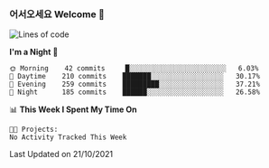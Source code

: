 ### 어서오세요 Welcome 👋

<!--START_SECTION:waka-->
![Lines of code](https://img.shields.io/badge/From%20Hello%20World%20I%27ve%20Written-452723%20lines%20of%20code-blue)

**I'm a Night 🦉** 

```text
🌞 Morning    42 commits     █░░░░░░░░░░░░░░░░░░░░░░░░   6.03% 
🌆 Daytime    210 commits    ███████░░░░░░░░░░░░░░░░░░   30.17% 
🌃 Evening    259 commits    █████████░░░░░░░░░░░░░░░░   37.21% 
🌙 Night      185 commits    ██████░░░░░░░░░░░░░░░░░░░   26.58%

```


📊 **This Week I Spent My Time On** 

```text
🐱‍💻 Projects: 
No Activity Tracked This Week

```


 Last Updated on 21/10/2021
<!--END_SECTION:waka-->
